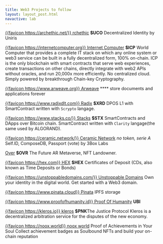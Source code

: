 ```yaml
---
title: Web3 Projects to follow
layout: layout_post.html
navactive: lab
---
```


[{{favicon https://archethic.net/}} rchethic](https://archethic.net/) **$UCO** Decentralized Identity by Uniris

[{{favicon https://internetcomputer.org}} Internet Computer](https://internetcomputer.org) **$ICP** World Computer that provides a complete IT stack on which any online system or web3 service can be built in a fully decentralized form, 100% on-chain. ICP is the only blockchain with smart contracts that serve web experiences, create transactions on other chains, directly integrate with web2 APIs without oracles, and run 20,000x more efficiently. No centralized cloud. Simply powered by breakthrough Chain-key Cryptography.

[{{favicon https://www.arweave.org}} Arweave](https://www.arweave.org) **** store documents and applications forever

[{{favicon https://www.radixdlt.com}} Radix](https://www.radixdlt.com) **$XRD** DPOS L1 with SmartContract written with `Scrypto` langage.

[{{favicon https://www.stacks.co/}} Stacks](https://www.stacks.co) **$STX** SmartContracts and DApps over Bitcoin chain. SmartContract written with `Clarity` langage(the same used by ALGORAND).

[{{favicon https://ceramic.network/}} Ceramic Network](https://ceramic.network/) *no token, serie A* Self.ID, ComposeDB, Passport (vote) by 3Box Labs

[Over](https://www.overthereality.ai) **$OVR** The Future AR Metaverse, NFT Landowner.

[{{favicon https://hex.com}} HEX](https://hex.com) **$HEX** Certificates of Deposit (CDs, also known as Time Deposits or Bonds)

[{{favicon https://unstoppabledomains.com/}} Unstoppable Domains](https://unstoppabledomains.com/) Own your identity in the digital world.
Get started with a Web3 domain.

[{{favicon https://www.pinata.cloud}} Pinata](https://www.pinata.cloud) IPFS storage

[{{favicon https://www.proofofhumanity.id}} Proof Of Humanity](https://www.proofofhumanity.id/) **UBI** 

[{{favicon https://kleros.io}} kleros](https://kleros.io/) **$PNK**The Justice Protocol Kleros is a decentralized arbitration service for the disputes of the new economy.

[{{favicon https://noox.world}} noox world](https://noox.world/) Proof of Achievements in Your Soul Collect achievement badges as Soulbound NFTs and build your on-chain reputation
